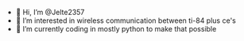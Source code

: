 - 👋 Hi, I’m @Jelte2357
- 👀 I’m interested in wireless communication between ti-84 plus ce's
- 🌱 I’m currently coding in mostly python to make that possible

<!---
Jelte2357/Jelte2357 is a ✨ special ✨ repository because its `README.md` (this file) appears on your GitHub profile.
You can click the Preview link to take a look at your changes. k cool
--->
